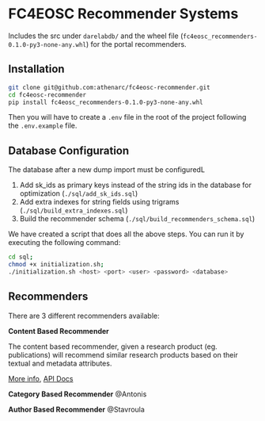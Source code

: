 # FC4EOSC Recommender Systems

Includes the src under `darelabdb/` and the wheel file (`fc4eosc_recommenders-0.1.0-py3-none-any.whl`) for the portal recommenders.

## Installation

```bash
git clone git@github.com:athenarc/fc4eosc-recommender.git
cd fc4eosc-recommender
pip install fc4eosc_recommenders-0.1.0-py3-none-any.whl
```

Then you will have to create a `.env` file in the root of the project following the `.env.example` file.

## Database Configuration

The database after a new dump import must be configuredL

1. Add sk_ids as primary keys instead of the string ids in the database for optimization (`./sql/add_sk_ids.sql`)
2. Add extra indexes for string fields using trigrams (`./sql/build_extra_indexes.sql`)
3. Build the recommender schema (`./sql/build_recommenders_schema.sql`)

We have created a script that does all the above steps. You can run it by executing the following command:

```bash
cd sql;
chmod +x initialization.sh;
./initialization.sh <host> <port> <user> <password> <database>
```


## Recommenders

There are 3 different recommenders available:

**Content Based Recommender**

The content based recommender, given a research product (eg. publications) will recommend similar research products based on their textual and metadata attributes.

[More info](docs/similarity_based_recommender.md), [API Docs ](https://darelab.athenarc.gr/api/faircore/item-to-item-recommender/docs)

**Category Based Recommender**
@Antonis

**Author Based Recommender**
@Stavroula


